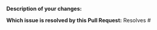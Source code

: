 <!-- Please take a look at our [Contributing](https://github.com/scylladb/scylla-operator/blob/master/docs/contributing.md)
documentation before submitting a Pull Request!
Thank you for contributing to the Scylla Operator! -->

**Description of your changes:**

**Which issue is resolved by this Pull Request:**
Resolves #
